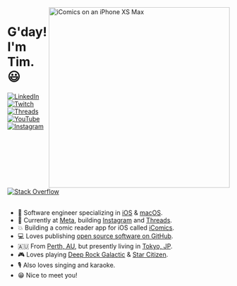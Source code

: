<img src="https://github.com/TimOliver/TimOliver/raw/main/header.png" width="410" alt="iComics on an iPhone XS Max" align="right" />

<div id="toc">
  <ul style="list-style: none">
    <summary>
      <h1>G'day! I'm Tim. 😃</h1>
    </summary>
  </ul>
</div>

<div>
<a href="https://www.linkedin.com/in/timoliver-au/">
<img src="https://img.shields.io/badge/-LinkedIn-%233781da" alt="LinkedIn"/></a> 
<a href="https://www.twitch.com/timXD">
<img src="https://img.shields.io/badge/-Twitch-%23BF40BF" alt="Twitch"/></a> 
<a href="https://www.threads.net/@timoliver">
<img src="https://img.shields.io/badge/-Threads-%23444" alt="Threads" /></a> 
<a href="https://www.youtube.com/timXD">
<img src="https://img.shields.io/badge/-YouTube-%23FF0000" alt="YouTube" /></a> 
<a href="https://www.instagram.com/timoliver">
<img src="https://img.shields.io/badge/-Instagram-%23eb13a5" alt="Instagram" /></a> 
<a href="https://stackoverflow.com/users/599344/tim">
<img src="https://img.shields.io/badge/-Stack%20Overflow-%23f48024" alt="Stack Overflow" /></a> 
</div>
<br/>

* 📱 Software engineer specializing in [iOS](https://www.apple.com/ios/) & [macOS](https://www.apple.com/macos/).
* 📸 Currently at [Meta](https://meta.com), building [Instagram](https://instagram.com) and [Threads](https://threads.com).
* 💥 Building a comic reader app for iOS called [iComics](https://icomics.co).
* 💻 Loves publishing [open source software on GitHub](https://github.com/TimOliver?tab=repositories&type=source).
* 🇦🇺 From [Perth, AU](https://www.australia.com/en/places/perth-and-surrounds/guide-to-perth.html), but presently living in [Tokyo, JP](https://www.gotokyo.org/en/index.html).
* 🎮 Loves playing [Deep Rock Galactic](https://www.deeprockgalactic.com) & [Star Citizen](https://robertsspaceindustries.com).
* 🎙️ Also loves singing and karaoke.
* 😁 Nice to meet you!
